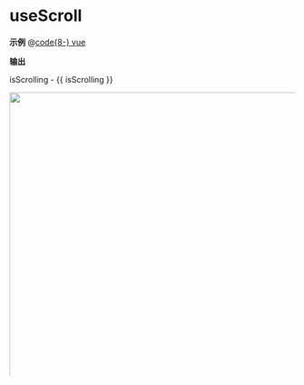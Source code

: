 # useScroll

**示例**
@[code{8-} vue](./README.md)

**输出**

isScrolling - {{ isScrolling }}
<div class="use-scroll-demo w-300px" ref="refEl">
    <img class="content" src="https://img1.baidu.com/it/u=3637348320,3827732358&fm=253&app=138&f=JPEG?w=667&h=500"/>
</div>

<script setup>
import { ref } from 'vue-demi'
import { useScroll } from '@package/use-scroll'

const refEl = ref(null)

let { isScrolling } = useScroll(refEl, {
  onScroll: () => {
    console.log('scroll event')
  }
})
</script>

<style lang="scss" scoped>
.use-scroll-demo {
  height: 500px;
  overflow: auto;
}

.content {
  max-width: 100%;
  height: 1000px;
}

</style>
